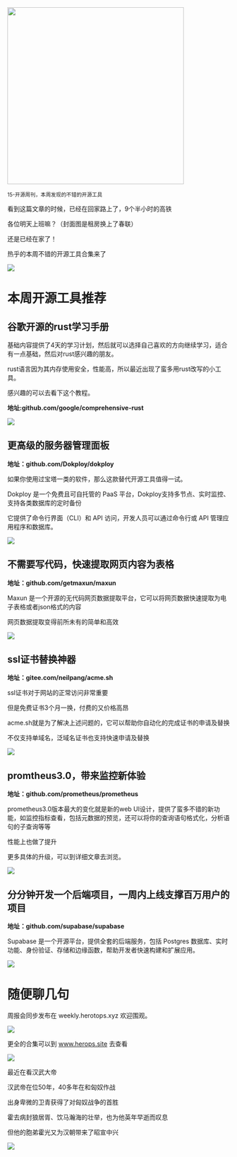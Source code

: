 <img src="/assets/15/01.png" width="400" />

<small>15-开源周刊，本周发现的不错的开源工具</small>

看到这篇文章的时候，已经在回家路上了，9个半小时的高铁

各位明天上班嘛？（封面图是租房换上了春联）

还是已经在家了！

热乎的本周不错的开源工具合集来了

![](../../../public/assets/15/14-03.png)

# 本周开源工具推荐

## 谷歌开源的rust学习手册

基础内容提供了4天的学习计划，然后就可以选择自己喜欢的方向继续学习，适合有一点基础，然后对rust感兴趣的朋友。

rust语言因为其内存使用安全，性能高，所以最近出现了蛮多用rust改写的小工具。

感兴趣的可以去看下这个教程。

**地址:github.com/google/comprehensive-rust**

![](../../../public/assets/15/250120-comprehensive-rust.png)

## 更高级的服务器管理面板

**地址：github.com/Dokploy/dokploy**

如果你使用过宝塔一类的软件，那么这款替代开源工具值得一试。

Dokploy 是一个免费且可自托管的 PaaS 平台，Dokploy支持多节点、实时监控、 支持各类数据库的定时备份

它提供了命令行界面（CLI）和 API 访问，开发人员可以通过命令行或 API 管理应用程序和数据库。

![](../../../public/assets/15/250121-dokploy.png) 

## 不需要写代码，快速提取网页内容为表格

**地址：github.com/getmaxun/maxun**

Maxun 是一个开源的无代码网页数据提取平台，它可以将网页数据快速提取为电子表格或者json格式的内容

网页数据提取变得前所未有的简单和高效

![](../../../public/assets/15/250122-maxun.png)

## ssl证书替换神器

**地址：gitee.com/neilpang/acme.sh**

ssl证书对于网站的正常访问非常重要

但是免费证书3个月一换，付费的又价格高昂

acme.sh就是为了解决上述问题的，它可以帮助你自动化的完成证书的申请及替换

不仅支持单域名，泛域名证书也支持快速申请及替换

![](../../../public/assets/15/250123-acme.sh.png)  


## promtheus3.0，带来监控新体验

**地址：github.com/prometheus/prometheus**

prometheus3.0版本最大的变化就是新的web UI设计，提供了蛮多不错的新功能，如监控指标查看，包括元数据的预览，还可以将你的查询语句格式化，分析语句的子查询等等

性能上也做了提升

更多具体的升级，可以到详细文章去浏览。

![](../../../public/assets/15/250124-promtheus.png)


## 分分钟开发一个后端项目，一周内上线支撑百万用户的项目

**地址：github.com/supabase/supabase**

Supabase 是一个开源平台，提供全套的后端服务，包括 Postgres 数据库、实时功能、身份验证、存储和边缘函数，帮助开发者快速构建和扩展应用。

![](../../../public/assets/15/250126-supabase.png)


# 随便聊几句

周报会同步发布在 weekly.herotops.xyz 欢迎围观。

![](../../../public/assets/12/12-02.png)

更全的合集可以到 www.herops.site 去查看

![](../../../public/assets/13/13-01.png)

最近在看汉武大帝

汉武帝在位50年，40多年在和匈奴作战

出身卑微的卫青获得了对匈奴战争的首胜

霍去病封狼居胥、饮马瀚海的壮举，也为他英年早逝而叹息

但他的胞弟霍光又为汉朝带来了昭宣中兴

![](../../../public/assets/15/15-02.png)
